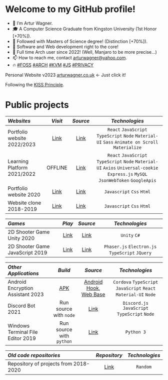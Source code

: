 # Welcome to my GitHub profile!

- 👋 I’m Artur Wagner.
- 🎓 A Computer Science Graduate from Kingston University (1st Honor \[+70%\]).
- 🥇 Followed with Masters of Science degree! (Distinction \[+70%\]).
- 👀 Software and Web development right to the core!
- 🐧 Full time Arch user since 2022! (Well, Manjaro to be more precise...)
- 📫 How to reach me, contact [arturwagner@yahoo.com](mailto:arturwagner@yahoo.com).
- 🔥 [#FOSS](https://itsfoss.com/what-is-foss/) [#ARCH](https://archlinux.org/) [#KVM](https://www.redhat.com/en/topics/virtualization/what-is-KVM/) [#JS](https://developer.mozilla.org/en-US/docs/Web/javascript/) [#PRIVACY](https://www.privacyguides.org/en/)

Personal Website v2023 [arturwagner.co.uk](https://arturwagner.co.uk) <- Just click it!

Following the [KISS Principle](https://en.wikipedia.org/wiki/KISS_principle).

# Public projects

| _Websites_                  |                    _Visit_                    |                         _Source_                          |                                                           _Technologies_                                                           |
| :-------------------------- | :-------------------------------------------: | :-------------------------------------------------------: | :--------------------------------------------------------------------------------------------------------------------------------: |
| Portfolio website 2022/2023 | [Link](https://arturwagner.co.uk/2022source/) | [Link](https://github.com/ArturWagnerBusiness/2022source) |                  `React` `JavaScript` `TypeScript` `Node` `Material-UI` `Sass` `Animate on Scroll` `Materialize`                   |
| Learning Platform 2021/2022 |                    OFFLINE                    | [Link](https://github.com/ArturWagnerBusiness/FYP_21-22)  | `React` `JavaScript` `TypeScript` `Node` `Material-UI` `Axios` `Universal-cookie` `Express.js` `MySQL` `JsonWebToken` `GoogleApis` |
| Portfolio website 2020      | [Link](https://arturwagner.co.uk/2020source/) | [Link](https://github.com/ArturWagnerBusiness/2020source) |                                                     `Javascript` `Css` `Html`                                                      |
| Website clone 2018-2019     | [Link](https://arturwagner.co.uk/2018source/) | [Link](https://github.com/ArturWagnerBusiness/2018source) |                                                     `Javascript` `Css` `Html`                                                      |

| _Games_                         |                                           _Play_                                           |                            _Source_                            |                 _Technologies_                  |
| :------------------------------ | :----------------------------------------------------------------------------------------: | :------------------------------------------------------------: | :---------------------------------------------: |
| 2D Shooter Game Unity 2020      | [Link](https://arturwagner.co.uk/2020source/resources/games/darkness_within_us/index.html) | [Link](https://github.com/ArturWagnerBusiness/Unity-game-2020) |                  `Unity` `C#`                   |
| 2D Shooter Game JavaScript 2019 |   [Link](https://arturwagner.co.uk/2020source/resources/games/rise_of_selior/index.html)   |     [Link](https://github.com/ArturWagnerBusiness/Engine)      | `Phaser.js` `Electron.js` `TypeScript` `JQuery` |

| _Other Applications_              |                                       _Build_                                       |                                                        _Source_                                                         |                          _Technologies_                          |
| :-------------------------------- | :---------------------------------------------------------------------------------: | :---------------------------------------------------------------------------------------------------------------------: | :--------------------------------------------------------------: |
| Android Encryption Assistant 2023 | [APK](https://github.com/ArturWagnerBusiness/aea/releases/tag/v.1.0.0-dissertation) | [Android Hook](https://github.com/ArturWagnerBusiness/aea), [Web Base](https://github.com/ArturWagnerBusiness/aea-base) | `Cordova` `TypeScript` `JavaScript` `React` `Material-UI` `Node` |
| Discord Bot 2021                  |                               Run source with `node`                                |                                [Link](https://github.com/ArturWagnerBusiness/DiscordBot)                                |          `Discord.js` `JavaScript` `TypeScript` `Node`           |
| Windows Terminal File Editor 2019 |                              Run source with `python`                               |                                   [Link](https://github.com/ArturWagnerBusiness/CMD)                                    |                            `Python 3`                            |

| _Old code repositories_               |                           _Repository_                            | _Technologies_ |
| :------------------------------------ | :---------------------------------------------------------------: | :------------: |
| Repository of projects from 2018-2020 | [Link](https://github.com/ArturWagnerBusiness/Projects-2018-2020) |    `Random`    |
